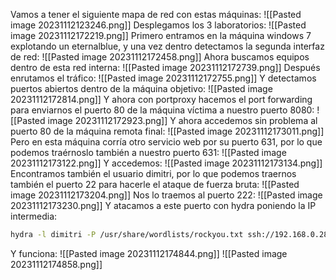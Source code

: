 Vamos a tener el siguiente mapa de red con estas máquinas:
![[Pasted image 20231112123246.png]]
Desplegamos los 3 laboratorios:
![[Pasted image 20231112172219.png]]
Primero entramos en la máquina windows 7 explotando un eternalblue, y una vez dentro detectamos la segunda interfaz de red:
![[Pasted image 20231112172458.png]]
Ahora buscamos equipos dentro de esta red interna:
![[Pasted image 20231112172739.png]]
Después enrutamos el tráfico:
![[Pasted image 20231112172755.png]]
Y detectamos puertos abiertos dentro de la máquina objetivo:
![[Pasted image 20231112172814.png]]
Y ahora con portproxy hacemos el port forwarding para enviarnos el puerto 80 de la máquina víctima a nuestro puerto 8080:
![[Pasted image 20231112172923.png]]
Y ahora accedemos sin problema al puerto 80 de la máquina remota final:
![[Pasted image 20231112173011.png]]
Pero en esta máquina corría otro servicio web por su puerto 631, por lo que podemos traérnoslo también a nuestro puerto 631:
![[Pasted image 20231112173122.png]]
Y accedemos:
![[Pasted image 20231112173134.png]]
Encontramos también el usuario dimitri, por lo que podemos traernos también el puerto 22 para hacerle el ataque de fuerza bruta:
![[Pasted image 20231112173204.png]]
Nos lo traemos al puerto 222:
![[Pasted image 20231112173230.png]]
Y atacamos a este puerto con hydra poniendo la IP intermedia:
```bash
hydra -l dimitri -P /usr/share/wordlists/rockyou.txt ssh://192.168.0.28 -s 222
```
Y funciona:
![[Pasted image 20231112174844.png]]
![[Pasted image 20231112174858.png]]
